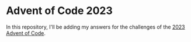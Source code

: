 # Advent of Code 2023
In this repository, I'll be adding my answers for the challenges of the [2023 Advent of Code](https://adventofcode.com/2023).
